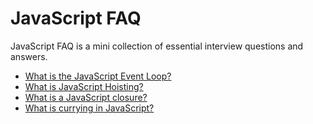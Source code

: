 ﻿# JavaScript FAQ

JavaScript FAQ is a mini collection of essential interview questions and answers.

- [What is the JavaScript Event Loop?](what-is-javascript-event-loop.md)
- [What is JavaScript Hoisting?](what-is-javascript-hoisting.md)
- [What is a JavaScript closure?](what-is-javascript-closure.md)
- [What is currying in JavaScript?](what-is-currying-in-javascript.md)